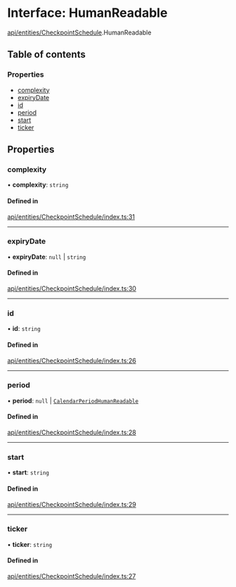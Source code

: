 # Interface: HumanReadable

[api/entities/CheckpointSchedule](../wiki/api.entities.CheckpointSchedule).HumanReadable

## Table of contents

### Properties

- [complexity](../wiki/api.entities.CheckpointSchedule.HumanReadable#complexity)
- [expiryDate](../wiki/api.entities.CheckpointSchedule.HumanReadable#expirydate)
- [id](../wiki/api.entities.CheckpointSchedule.HumanReadable#id)
- [period](../wiki/api.entities.CheckpointSchedule.HumanReadable#period)
- [start](../wiki/api.entities.CheckpointSchedule.HumanReadable#start)
- [ticker](../wiki/api.entities.CheckpointSchedule.HumanReadable#ticker)

## Properties

### complexity

• **complexity**: `string`

#### Defined in

[api/entities/CheckpointSchedule/index.ts:31](https://github.com/PolymathNetwork/polymesh-sdk/blob/49113a20/src/api/entities/CheckpointSchedule/index.ts#L31)

___

### expiryDate

• **expiryDate**: ``null`` \| `string`

#### Defined in

[api/entities/CheckpointSchedule/index.ts:30](https://github.com/PolymathNetwork/polymesh-sdk/blob/49113a20/src/api/entities/CheckpointSchedule/index.ts#L30)

___

### id

• **id**: `string`

#### Defined in

[api/entities/CheckpointSchedule/index.ts:26](https://github.com/PolymathNetwork/polymesh-sdk/blob/49113a20/src/api/entities/CheckpointSchedule/index.ts#L26)

___

### period

• **period**: ``null`` \| [`CalendarPeriodHumanReadable`](../wiki/api.entities.CheckpointSchedule.CalendarPeriodHumanReadable)

#### Defined in

[api/entities/CheckpointSchedule/index.ts:28](https://github.com/PolymathNetwork/polymesh-sdk/blob/49113a20/src/api/entities/CheckpointSchedule/index.ts#L28)

___

### start

• **start**: `string`

#### Defined in

[api/entities/CheckpointSchedule/index.ts:29](https://github.com/PolymathNetwork/polymesh-sdk/blob/49113a20/src/api/entities/CheckpointSchedule/index.ts#L29)

___

### ticker

• **ticker**: `string`

#### Defined in

[api/entities/CheckpointSchedule/index.ts:27](https://github.com/PolymathNetwork/polymesh-sdk/blob/49113a20/src/api/entities/CheckpointSchedule/index.ts#L27)
